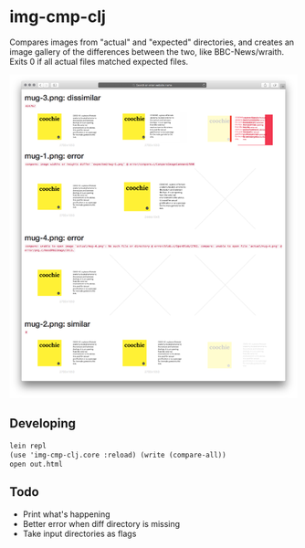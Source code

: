 # img-cmp-clj

Compares images from "actual" and "expected" directories, and creates an image gallery of the differences between the two, like BBC-News/wraith. Exits 0 if all actual files matched expected files.

![Example](example.png)

## Developing

```
lein repl
(use 'img-cmp-clj.core :reload) (write (compare-all))
open out.html
```

## Todo

- Print what's happening
- Better error when diff directory is missing
- Take input directories as flags